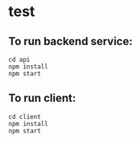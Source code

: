 ﻿# test
## To run backend service: 
```
cd api
npm install
npm start
```
## To run client:
```
cd client
npm install
npm start
```
